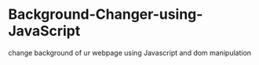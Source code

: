 # Background-Changer-using-JavaScript
change background of ur webpage using Javascript and dom manipulation
